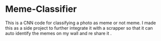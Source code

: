 # Meme-Classifier
This is a CNN code for classifying a photo as meme or not meme. I made this as a side project to further integrate it with a scrapper so that it can auto identify the memes on my wall and re share it .

